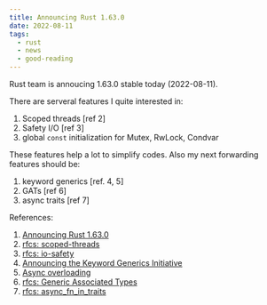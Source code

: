 ```yaml
---
title: Announcing Rust 1.63.0
date: 2022-08-11
tags:
  - rust
  - news
  - good-reading
---
```


Rust team is annoucing 1.63.0 stable today (2022-08-11).

There are serveral features I quite interested in:

1. Scoped threads [ref 2]
2. Safety I/O [ref 3]
3. global `const` initialization for Mutex, RwLock, Condvar

These features help a lot to simplify codes. Also my next forwarding features
should be:

1. keyword generics [ref. 4, 5]
2. GATs [ref 6]
3. async traits [ref 7]

References:

1. [Announcing Rust 1.63.0](https://blog.rust-lang.org/2022/08/11/Rust-1.63.0.html)
2. [rfcs: scoped-threads](https://github.com/rust-lang/rfcs/blob/master/text/3151-scoped-threads.md)
3. [rfcs: io-safety](https://github.com/rust-lang/rfcs/blob/master/text/3128-io-safety.md)
4. [Announcing the Keyword Generics Initiative](https://blog.rust-lang.org/inside-rust/2022/07/27/keyword-generics.html)
5. [Async overloading](https://yosh.is/writing/async-overloading)
6. [rfcs: Generic Associated Types](https://github.com/rust-lang/rfcs/blob/master/text/1598-generic_associated_types.md)
7. [rfcs: async_fn_in_traits](https://github.com/rust-lang/rfcs/blob/master/text/3185-static-async-fn-in-trait.md)
